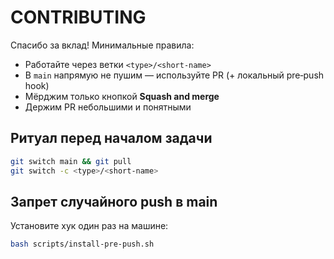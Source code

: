 # CONTRIBUTING

Спасибо за вклад! Минимальные правила:
- Работайте через ветки `<type>/<short-name>`
- В `main` напрямую не пушим — используйте PR (+ локальный pre‑push hook)
- Мёрджим только кнопкой **Squash and merge**
- Держим PR небольшими и понятными

## Ритуал перед началом задачи
```bash
git switch main && git pull
git switch -c <type>/<short-name>
```

## Запрет случайного push в main
Установите хук один раз на машине:
```bash
bash scripts/install-pre-push.sh
```
